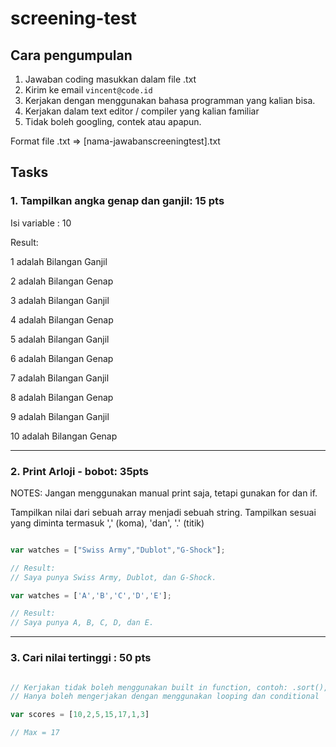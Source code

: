 # screening-test

## Cara pengumpulan

1. Jawaban coding masukkan dalam file .txt
2. Kirim ke email `vincent@code.id`
3. Kerjakan dengan menggunakan bahasa programman yang kalian bisa.
4. Kerjakan dalam text editor / compiler yang kalian familiar
5. Tidak boleh googling, contek atau apapun.

Format file .txt => [nama-jawabanscreeningtest].txt

## Tasks

### 1. Tampilkan angka genap dan ganjil: 15 pts

Isi variable : 10

Result: 

1 adalah Bilangan Ganjil

2 adalah Bilangan Genap

3 adalah Bilangan Ganjil

4 adalah Bilangan Genap

5 adalah Bilangan Ganjil

6 adalah Bilangan Genap

7 adalah Bilangan Ganjil

8 adalah Bilangan Genap

9 adalah Bilangan Ganjil

10 adalah Bilangan Genap

---

### 2. Print Arloji - bobot: 35pts

NOTES: Jangan menggunakan manual print saja, tetapi gunakan for dan if.

Tampilkan nilai dari sebuah array menjadi sebuah string. Tampilkan sesuai yang diminta termasuk ',' (koma), 'dan', '.' (titik)

```js

var watches = ["Swiss Army","Dublot","G-Shock"];

// Result:
// Saya punya Swiss Army, Dublot, dan G-Shock.

var watches = ['A','B','C','D','E'];

// Result:
// Saya punya A, B, C, D, dan E.
```

---

### 3. Cari nilai tertinggi : 50 pts

```js

// Kerjakan tidak boleh menggunakan built in function, contoh: .sort(), max, dst
// Hanya boleh mengerjakan dengan menggunakan looping dan conditional

var scores = [10,2,5,15,17,1,3]

// Max = 17
```
